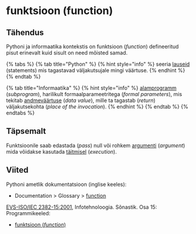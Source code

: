# funktsioon \(function\)

## Tähendus

Pythoni ja informaatika kontekstis on funktsioon \(_function_\) defineeritud pisut erinevalt kuid sisult on need mõisted samad.

{% tabs %}
{% tab title="Python" %}
{% hint style="info" %}
seeria [lauseid](lause-statement.md) \(statements\) mis tagastavad väljakutsujale mingi väärtuse.
{% endhint %}
{% endtab %}

{% tab title="Informaatika" %}
{% hint style="info" %}
[alamprogramm](alamprogramm-subprogram.md) \(_subprogram_\), harilikult formaalparameetritega \(_formal parameters_\), mis tekitab [andmeväärtuse](andmevaeaertus-data-value.md) \(_data value_\), mille ta tagastab \(_return_\) väljakutsekohta \(_place of the invocation_\).
{% endhint %}
{% endtab %}
{% endtabs %}



## Täpsemalt

Funktsioonile saab edastada \(_pass_\) null või rohkem [argumenti](argument.md) \(_argument_\) mida võidakse kasutada [täitmisel](taeitmine-execution.md) \(_execution_\).

## Viited

Pythoni ametlik dokumentatsioon \(inglise keeles\):

* Documentation &gt; Glossary &gt; [function](https://docs.python.org/3/glossary.html#term-function)

[EVS-ISO/IEC 2382-15:2001](https://www.evs.ee/et/evs-iso-iec-2382-15-2001), Infotehnoloogia. Sõnastik. Osa 15: Programmikeeled:

* [funktsioon \(_function_\)](http://www.eki.ee/dict/its/index.cgi?Q=D3626904-6C03-1014-88DC-FC5F0DBED45A&F=GUID&C01=1&C02=0&C10=1)

